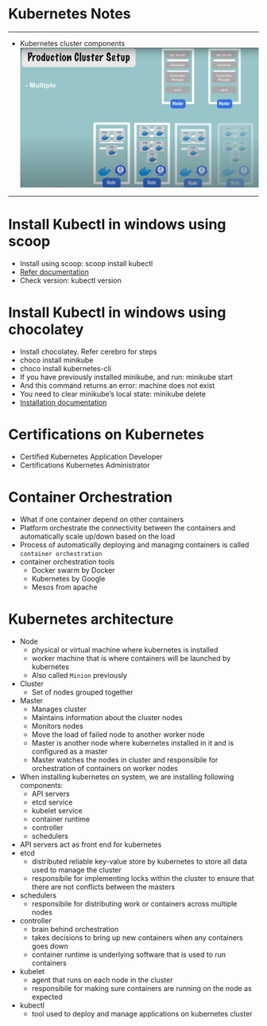 # Kubernetes Notes
------
* Kubernetes cluster components\
![picture](img/kubernetes-cluster-components.jpg)
---
# Install Kubectl in windows using scoop
* Install using scoop: scoop install kubectl
* [Refer documentation](https://kubernetes.io/docs/tasks/tools/install-kubectl/#install-kubectl-on-windows)
* Check version: kubectl version

# Install Kubectl in windows using chocolatey
* Install chocolatey. Refer cerebro for steps
* choco install minikube
* choco install kubernetes-cli
* If you have previously installed minikube, and run: minikube start
* And this command returns an error: machine does not exist
* You need to clear minikube’s local state: minikube delete
* [Installation documentation](https://kubernetes.io/docs/tasks/tools/install-minikube/)

# Certifications on Kubernetes
* Certified Kubernetes Application Developer
* Certifications Kubernetes Administrator

# Container Orchestration
* What if one container depend on other containers
* Platform orchestrate the connectivity between the containers and automatically scale up/down based on the load
* Process of automatically deploying and managing containers is called `container orchestration`
* container orchestration tools
	* Docker swarm by Docker
	* Kubernetes by Google
	* Mesos from apache

# Kubernetes architecture
* Node
	* physical or virtual machine where kubernetes is installed
	* worker machine that is where containers will be launched by kubernetes
	* Also called `Minion` previously
* Cluster
	* Set of nodes grouped together
* Master
	* Manages cluster
	* Maintains information about the cluster nodes
	* Monitors nodes
	* Move the load of failed node to another worker node
	* Master is another node where kubernetes installed in it and is configured as a master
	* Master watches the nodes in cluster and responsibile for orchestration of containers on worker nodes
* When installing kubernetes on system, we are installing following components:
	* API servers
	* etcd service
	* kubelet service
	* container runtime
	* controller
	* schedulers
* API servers act as front end for kubernetes
* etcd
	* distributed reliable key-value store by kubernetes to store all data used to manage the cluster
	* responsibile for implementing locks within the cluster to ensure that there are not conflicts between the masters
* schedulers
	* responsibile for distributing work or containers across multiple nodes
* controller
	* brain behind orchestration
	* takes decisions to bring up new containers when any containers goes down
	* container runtime is underlying software that is used to run containers
* kubelet
	* agent that runs on each node in the cluster
	* responsibile for making sure containers are running on the node as expected
* kubectl
	* tool used to deploy and manage applications on kubernetes cluster